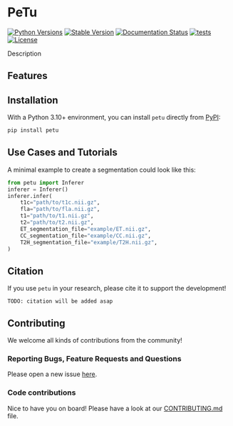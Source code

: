 # PeTu

[![Python Versions](https://img.shields.io/pypi/pyversions/petu)](https://pypi.org/project/petu/)
[![Stable Version](https://img.shields.io/pypi/v/petu?label=stable)](https://pypi.python.org/pypi/petu/)
[![Documentation Status](https://readthedocs.org/projects/petu/badge/?version=latest)](http://petu.readthedocs.io/?badge=latest)
[![tests](https://github.com/BrainLesion/petu/actions/workflows/tests.yml/badge.svg)](https://github.com/BrainLesion/petu/actions/workflows/tests.yml)
[![License](https://img.shields.io/badge/License-Apache%202.0-blue.svg)](https://opensource.org/licenses/Apache-2.0)
<!-- [![codecov](https://codecov.io/gh/BrainLesion/petu/graph/badge.svg?token=A7FWUKO9Y4)](https://codecov.io/gh/BrainLesion/petu) -->

Description 
## Features


## Installation

With a Python 3.10+ environment, you can install `petu` directly from [PyPI](https://pypi.org/project/petu/):

```bash
pip install petu
```


## Use Cases and Tutorials

A minimal example to create a segmentation could look like this:

```python
from petu import Inferer
inferer = Inferer()
inferer.infer(
    t1c="path/to/t1c.nii.gz",
    fla="path/to/fla.nii.gz",
    t1="path/to/t1.nii.gz",
    t2="path/to/t2.nii.gz",
    ET_segmentation_file="example/ET.nii.gz",
    CC_segmentation_file="example/CC.nii.gz",
    T2H_segmentation_file="example/T2H.nii.gz",
)
```

<!-- For more examples and details please refer to our extensive Notebook tutorials here [NBViewer](https://nbviewer.org/github/BrainLesion/tutorials/blob/main/petu/tutorial.ipynb) ([GitHub](https://github.com/BrainLesion/tutorials/blob/main/petu/tutorial.ipynb)). For the best experience open the notebook in Colab. -->


## Citation

If you use `petu` in your research, please cite it to support the development!

```
TODO: citation will be added asap
```

## Contributing

We welcome all kinds of contributions from the community!

### Reporting Bugs, Feature Requests and Questions

Please open a new issue [here](https://github.com/BrainLesion/petu/issues).

### Code contributions

Nice to have you on board! Please have a look at our [CONTRIBUTING.md](CONTRIBUTING.md) file.
